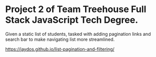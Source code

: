 # Project 2 of Team Treehouse Full Stack JavaScript Tech Degree.

Given a static list of students, tasked with adding pagination links and search bar to make navigating list more streamlined.

https://jaydos.github.io/list-pagination-and-filtering/
